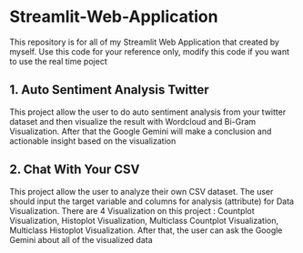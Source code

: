 # Streamlit-Web-Application
This repository is for all of my Streamlit Web Application that created by myself. Use this code for your reference only, modify this code if you want to use the real time poject

## 1. Auto Sentiment Analysis Twitter
This project allow the user to do auto sentiment analysis from your twitter dataset  and then visualize the result with Wordcloud and Bi-Gram Visualization. After that the Google Gemini will make a conclusion and actionable insight based on the visualization

## 2. Chat With Your CSV
This project allow the user to analyze their own CSV dataset. The user should input the target variable and columns for analysis (attribute) for Data Visualization. There are 4 Visualization on this project : Countplot Visualization, Histoplot Visualization, Multiclass Countplot Visualization, Multiclass Histoplot Visualization. After that, the user can ask the Google Gemini about all of the visualized data
